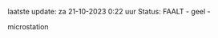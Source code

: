 laatste update: 
za 21-10-2023  0:22   uur 
Status: FAALT - geel - 
<div class="service Y">microstation</div>